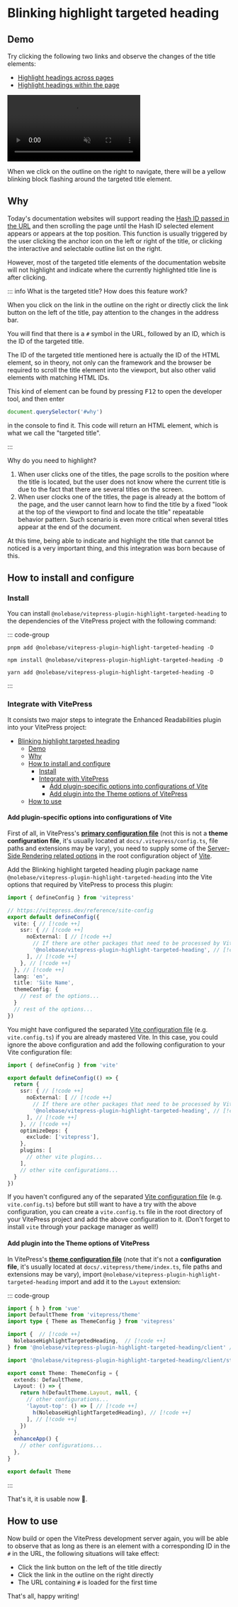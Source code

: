 # Blinking highlight targeted heading <Badge type="tip" text="v2.0.0-rc2" />

## Demo

Try clicking the following two links and observe the changes of the title elements:

- [Highlight headings across pages](/pages/en/guide/getting-started.html#getting-started)
- [Highlight headings within the page](#how-to-use)

<video controls muted>
  <source src="./assets/demo-video-1.en.mov">
</video>

When we click on the outline on the right to navigate, there will be a yellow blinking block flashing around the targeted title element.

## Why

Today's documentation websites will support reading the [Hash ID passed in the URL](https://developer.mozilla.org/en-US/docs/Web/API/Location/hash) and then scrolling the page until the Hash ID selected element appears or appears at the top position. This function is usually triggered by the user clicking the anchor icon on the left or right of the title, or clicking the interactive and selectable outline list on the right.

However, most of the targeted title elements of the documentation website will not highlight and indicate where the currently highlighted title line is after clicking.

::: info What is the targeted title? How does this feature work?

When you click on the link in the outline on the right or directly click the link button on the left of the title, pay attention to the changes in the address bar.

You will find that there is a `#` symbol in the URL, followed by an ID, which is the ID of the targeted title.

The ID of the targeted title mentioned here is actually the ID of the HTML element, so in theory, not only can the framework and the browser be required to scroll the title element into the viewport, but also other valid elements with matching HTML IDs.

This kind of element can be found by pressing <kbd>F12</kbd> to open the developer tool, and then enter

```js
document.querySelector('#why')
```

in the console to find it. This code will return an HTML element, which is what we call the "targeted title".

:::

Why do you need to highlight?

1. When user clicks one of the titles, the page scrolls to the position where the title is located, but the user does not know where the current title is due to the fact that there are several titles on the screen.
2. When user clocks one of the titles, the page is already at the bottom of the page, and the user cannot learn how to find the title by a fixed "look at the top of the viewport to find and locate the title" repeatable behavior pattern. Such scenario is even more critical when several titles appear at the end of the document.

At this time, being able to indicate and highlight the title that cannot be noticed is a very important thing, and this integration was born because of this.

## How to install and configure

### Install

You can install `@nolebase/vitepress-plugin-highlight-targeted-heading` to the dependencies of the VitePress project with the following command:

::: code-group

```shell [pnpm]
pnpm add @nolebase/vitepress-plugin-highlight-targeted-heading -D
```

```shell [npm]
npm install @nolebase/vitepress-plugin-highlight-targeted-heading -D
```

```shell [yarn]
yarn add @nolebase/vitepress-plugin-highlight-targeted-heading -D
```

:::

### Integrate with VitePress

It consists two major steps to integrate the Enhanced Readabilities plugin into your VitePress project:

- [Blinking highlight targeted heading ](#blinking-highlight-targeted-heading-)
  - [Demo](#demo)
  - [Why](#why)
  - [How to install and configure](#how-to-install-and-configure)
    - [Install](#install)
    - [Integrate with VitePress](#integrate-with-vitepress)
      - [Add plugin-specific options into configurations of Vite](#add-plugin-specific-options-into-configurations-of-vite)
      - [Add plugin into the Theme options of VitePress](#add-plugin-into-the-theme-options-of-vitepress)
  - [How to use](#how-to-use)

#### Add plugin-specific options into configurations of Vite

First of all, in VitePress's [**primary configuration file**](https://vitepress.dev/reference/site-config#config-resolution) (not this is not a **theme configuration file**, it's usually located at `docs/.vitepress/config.ts`, file paths and extensions may be vary), you need to supply some of the [Server-Side Rendering related options](https://vitejs.dev/guide/ssr.html#ssr-externals) in the root configuration object of [Vite](https://vitejs.dev).

Add the Blinking highlight targeted heading plugin package name `@nolebase/vitepress-plugin-highlight-targeted-heading` into the Vite options that required by VitePress to process this plugin:

<!--@include: @/pages/en/snippets/details-colored-diff.md-->

```typescript twoslash
import { defineConfig } from 'vitepress'

// https://vitepress.dev/reference/site-config
export default defineConfig({
  vite: { // [!code ++]
    ssr: { // [!code ++]
      noExternal: [ // [!code ++]
        // If there are other packages that need to be processed by Vite, you can add them here. // [!code hl]
        '@nolebase/vitepress-plugin-highlight-targeted-heading', // [!code ++]
      ], // [!code ++]
    }, // [!code ++]
  }, // [!code ++]
  lang: 'en',
  title: 'Site Name',
  themeConfig: {
    // rest of the options...
  }
  // rest of the options...
})
```

You might have configured the separated [Vite configuration file](https://vitejs.dev/config/) (e.g. `vite.config.ts`) if you are already mastered Vite. In this case, you could ignore the above configuration and add the following configuration to your Vite configuration file:

<!--@include: @/pages/en/snippets/details-colored-diff.md-->

```typescript twoslash
import { defineConfig } from 'vite'

export default defineConfig(() => {
  return {
    ssr: { // [!code ++]
      noExternal: [ // [!code ++]
        // If there are other packages that need to be processed by Vite, you can add them here. // [!code hl]
        '@nolebase/vitepress-plugin-highlight-targeted-heading', // [!code ++]
      ], // [!code ++]
    }, // [!code ++]
    optimizeDeps: {
      exclude: ['vitepress'],
    },
    plugins: [
      // other vite plugins...
    ],
    // other vite configurations...
  }
})

```

If you haven't configured any of the separated [Vite configuration file](https://vitejs.dev/config/) (e.g. `vite.config.ts`) before but still want to have a try with the above configuration, you can create a `vite.config.ts` file in the root directory of your VitePress project and add the above configuration to it. (Don't forget to install `vite` through your package manager as well!)

#### Add plugin into the Theme options of VitePress

In VitePress's [**theme configuration file**](https://vitepress.dev/reference/default-theme-config#default-theme-config) (note that it's not a **configuration file**, it's usually located at `docs/.vitepress/theme/index.ts`, file paths and extensions may be vary), import `@nolebase/vitepress-plugin-highlight-targeted-heading` import and add it to the `Layout` extension:

<!--@include: @/pages/en/snippets/details-colored-diff.md-->

::: code-group

```typescript twoslash [docs/.vitepress/theme/index.ts]
import { h } from 'vue'
import DefaultTheme from 'vitepress/theme'
import type { Theme as ThemeConfig } from 'vitepress'

import {  // [!code ++]
  NolebaseHighlightTargetedHeading,  // [!code ++]
} from '@nolebase/vitepress-plugin-highlight-targeted-heading/client' // [!code ++]

import '@nolebase/vitepress-plugin-highlight-targeted-heading/client/style.css' // [!code ++]*

export const Theme: ThemeConfig = {
  extends: DefaultTheme,
  Layout: () => {
    return h(DefaultTheme.Layout, null, {
      // other configurations...
      'layout-top': () => [ // [!code ++]
        h(NolebaseHighlightTargetedHeading), // [!code ++]
      ], // [!code ++]
    })
  },
  enhanceApp() {
    // other configurations...
  },
}

export default Theme
```

:::

That's it, it is usable now 🎉.

## How to use

Now build or open the VitePress development server again, you will be able to observe that as long as there is an element with a corresponding ID in the `#` in the URL, the following situations will take effect:

- Click the link button on the left of the title directly
- Click the link in the outline on the right directly
- The URL containing `#` is loaded for the first time

That's all, happy writing!
